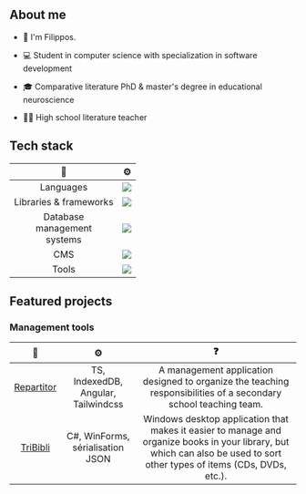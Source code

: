 ## About me

* 👋 I'm Filippos.

* 💻 Student in computer science with specialization in software development

* 🎓 Comparative literature PhD & master's degree in educational neuroscience

* 👨‍🏫 High school literature teacher

## Tech stack

| 📄    | ⚙️  |
| :--------------: | ------------- |
| Languages     | <a href="https://skillicons.dev"><img src="https://skillicons.dev/icons?i=cs,py,java,ts,php,html,css" /></a>|
| Libraries & frameworks | <a href="https://skillicons.dev"><img src="https://skillicons.dev/icons?i=angular,react,tailwind" /></a>|
| Database <br> management <br> systems | <a href="https://skillicons.dev"><img src="https://skillicons.dev/icons?i=mysql,postgres,mongodb" /></a>|
| CMS           | <a href="https://skillicons.dev"><img src="https://skillicons.dev/icons?i=wordpress" /></a>|
| Tools         | <a href="https://skillicons.dev"><img src="https://skillicons.dev/icons?i=vscode,visualstudio,eclipse" /></a>|

## Featured projects

### Management tools

| 📂        | ⚙️           | ❓   |
| :----------------: | :---------------: | :---------------: |
| [Repartitor](https://filkat34.github.io/repartitor-ng/accueil)      | TS, IndexedDB, Angular, Tailwindcss |A management application designed to organize the teaching responsibilities of a secondary school teaching team.|
|[TriBibli](https://github.com/filkat34/TriBibliv2?tab=readme-ov-file) | C#, WinForms, sérialisation JSON |Windows desktop application that makes it easier to manage and organize books in your library, but which can also be used to sort other types of items (CDs, DVDs, etc.).

